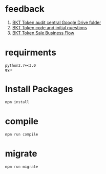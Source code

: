 # feedback
1. [BKT Token audit central Google Drive folder](https://drive.google.com/drive/u/7/folders/1sU2wkh_eyO522DLLII_lUT32jMkwOFk-)
2. [BKT Token code and initial questions](https://docs.google.com/document/d/1jjMDfTKUWpSMKQ_55qIg8msr7WlvQscTpzwC0JocKec/edit)
3. [BKT Token Sale Business Flow](https://docs.google.com/document/d/1gNoemm19DpALMLkx_KEUXCIHpp-RhWSHUsZma5WPfKk/edit)

# requirments
    python2.7+<3.0
    gyp

# Install Packages
    npm install

# compile
    npm run compile

# migrate
    npm run migrate
